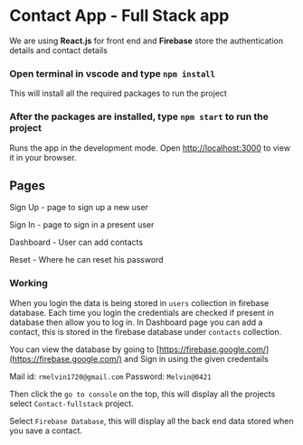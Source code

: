 # Contact App - Full Stack app

We are using **React.js** for front end and **Firebase** store the authentication details and contact details

### Open terminal in vscode and type `npm install`

This will install all the required packages to run the project

### After the packages are installed, type `npm start` to run the project

Runs the app in the development mode.
Open [http://localhost:3000](http://localhost:3000) to view it in your browser.

## Pages

Sign Up - page to sign up a new user

Sign In - page to sign in a present user

Dashboard - User can add contacts

Reset - Where he can reset his password


### Working

When you login the data is being stored in `users` collection in firebase database.
Each time you login the credentials are checked if present in database then allow you to log in.
In Dashboard page you can add a contact, this is stored in the firebase database under `contacts` collection.

You can view the database by going to [https://firebase.google.com/](https://firebase.google.com/) and Sign in using the given credentails 

Mail id: `rmelvin1720@gmail.com`
Password: `Melvin@0421`

Then click the `go to console` on the top, this will display all the projects select `Contact-fullstack` project.

Select `Firebase Database`, this will display all the back end data stored when you save a contact.



